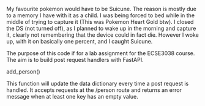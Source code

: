 My favourite pokemon would have to be Suicune. The reason is mostly due to a memory I have with it as a child. I was being forced to bed while in the middle of trying to capture it (This was Pokemon Heart Gold btw). I closed the DS (not turned off), as I planned to wake up in the morning and capture it, clearly not remembering that the device could in fact die. However I woke up, with it on basically one percent, and I caught Suicune.

The purpose of this code if for a lab assignment for the ECSE3038 course. The aim is to build post request handlers with FastAPI.

add_person()

  This function will update the data dictionary every time a post request is handled. It accepts requests at the /person route and returns an error message when at least one key has an empty value.
